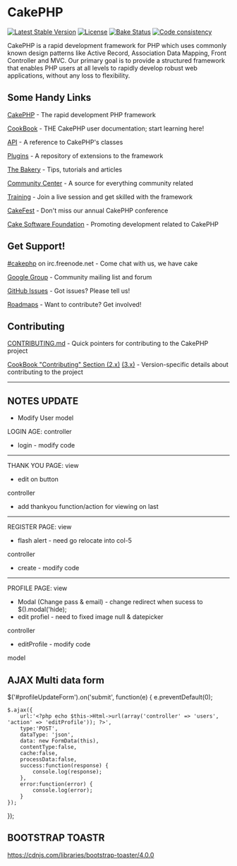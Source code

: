 # CakePHP

[![Latest Stable Version](https://poser.pugx.org/cakephp/cakephp/v/stable.svg)](https://packagist.org/packages/cakephp/cakephp)
[![License](https://poser.pugx.org/cakephp/cakephp/license.svg)](https://packagist.org/packages/cakephp/cakephp)
[![Bake Status](https://secure.travis-ci.org/cakephp/cakephp.png?branch=master)](https://travis-ci.org/cakephp/cakephp)
[![Code consistency](https://squizlabs.github.io/PHP_CodeSniffer/analysis/cakephp/cakephp/grade.svg)](https://squizlabs.github.io/PHP_CodeSniffer/analysis/cakephp/cakephp/)

CakePHP is a rapid development framework for PHP which uses commonly known design patterns like Active Record, Association Data Mapping, Front Controller and MVC.
Our primary goal is to provide a structured framework that enables PHP users at all levels to rapidly develop robust web applications, without any loss to flexibility.


## Some Handy Links

[CakePHP](https://cakephp.org) - The rapid development PHP framework

[CookBook](https://book.cakephp.org) - THE CakePHP user documentation; start learning here!

[API](https://api.cakephp.org) - A reference to CakePHP's classes

[Plugins](https://plugins.cakephp.org) - A repository of extensions to the framework

[The Bakery](https://bakery.cakephp.org) - Tips, tutorials and articles

[Community Center](https://community.cakephp.org) - A source for everything community related

[Training](https://training.cakephp.org) - Join a live session and get skilled with the framework

[CakeFest](https://cakefest.org) - Don't miss our annual CakePHP conference

[Cake Software Foundation](https://cakefoundation.org) - Promoting development related to CakePHP


## Get Support!

[#cakephp](https://webchat.freenode.net/?channels=#cakephp) on irc.freenode.net - Come chat with us, we have cake

[Google Group](https://groups.google.com/group/cake-php) - Community mailing list and forum

[GitHub Issues](https://github.com/cakephp/cakephp/issues) - Got issues? Please tell us!

[Roadmaps](https://github.com/cakephp/cakephp/wiki#roadmaps) - Want to contribute? Get involved!


## Contributing

[CONTRIBUTING.md](CONTRIBUTING.md) - Quick pointers for contributing to the CakePHP project

[CookBook "Contributing" Section (2.x)](https://book.cakephp.org/2.0/en/contributing.html) [(3.x)](https://book.cakephp.org/3.0/en/contributing.html) - Version-specific details about contributing to the project


--------------------------------------------------------------------------------------------------------------------

## NOTES UPDATE
- Modify User model

LOGIN AGE: 
controller
- login - modify code

-------------------------------------------------------
THANK YOU PAGE:
view 
- edit on button

controller
- add thankyou function/action for viewing on last 

-------------------------------------------------------
REGISTER PAGE:
view 
- flash alert - need go relocate into col-5

controller
- create - modify code

-------------------------------------------------------
PROFILE PAGE:
view 
- Modal (Change pass & email) - change redirect when sucess to $().modal('hide);
- edit profiel - need to fixed image null & datepicker

controller
- editProfile - modify code

model



## AJAX Multi data form
$('#profileUpdateForm').on('submit', function(e) {
    e.preventDefault(0);

    $.ajax({
        url:'<?php echo $this->Html->url(array('controller' => 'users', 'action' => 'editProfile')); ?>',
        type:'POST',
        dataType: 'json',
        data: new FormData(this),
        contentType:false,
        cache:false,
        processData:false,
        success:function(response) {
            console.log(response);
        },
        error:function(error) {
            console.log(error);
        }
    });
});


## BOOTSTRAP TOASTR
https://cdnjs.com/libraries/bootstrap-toaster/4.0.0